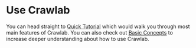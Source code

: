 # Use Crawlab

You can head straight to [Quick Tutorial](./quick-tutorial) which would walk you through most main features of Crawlab. You can also check out [Basic Concepts](basic-concepts) to increase deeper understanding about how to use Crawlab.
